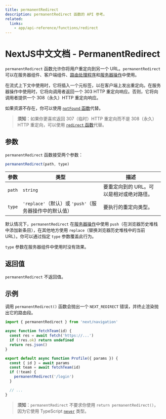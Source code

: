 ```yaml
---
title: permanentRedirect
description: permanentRedirect 函数的 API 参考。
related:
  links:
    - app/api-reference/functions/redirect
---
```


# NextJS中文文档 - PermanentRedirect

`permanentRedirect` 函数允许你将用户重定向到另一个 URL。`permanentRedirect` 可以在服务器组件、客户端组件、[路由处理程序](/nextjs-cn/app/building-your-application/routing/route-handlers)和[服务器操作](/nextjs-cn/app/building-your-application/data-fetching/server-actions-and-mutations)中使用。

在流式上下文中使用时，它将插入一个元标签，以在客户端上发出重定向。在服务器操作中使用时，它将向调用者返回一个 303 HTTP 重定向响应。否则，它将向调用者提供一个 308（永久）HTTP 重定向响应。

如果资源不存在，你可以使用 [`notFound` 函数](/nextjs-cn/app/api-reference/functions/not-found)代替。

> **须知**：如果你更喜欢返回 307（临时）HTTP 重定向而不是 308（永久）HTTP 重定向，可以使用 [`redirect` 函数](/nextjs-cn/app/api-reference/functions/redirect)代替。

## 参数

`permanentRedirect` 函数接受两个参数：

```js
permanentRedirect(path, type)
```

| 参数   | 类型                                                   | 描述                                     |
| ------ | ------------------------------------------------------ | ---------------------------------------- |
| `path` | `string`                                               | 要重定向到的 URL。可以是相对或绝对路径。 |
| `type` | `'replace'`（默认）或 `'push'`（服务器操作中的默认值） | 要执行的重定向类型。                     |

默认情况下，`permanentRedirect` 在[服务器操作](/nextjs-cn/app/building-your-application/data-fetching/server-actions-and-mutations)中使用 `push`（在浏览器历史堆栈中添加新条目），在其他地方使用 `replace`（替换浏览器历史堆栈中的当前 URL）。你可以通过指定 `type` 参数覆盖此行为。

`type` 参数在服务器组件中使用时没有效果。

## 返回值

`permanentRedirect` 不返回值。

## 示例

调用 `permanentRedirect()` 函数会抛出一个 `NEXT_REDIRECT` 错误，并终止渲染抛出它的路由段。

```jsx
import { permanentRedirect } from 'next/navigation'

async function fetchTeam(id) {
  const res = await fetch('https://...')
  if (!res.ok) return undefined
  return res.json()
}

export default async function Profile({ params }) {
  const { id } = await params
  const team = await fetchTeam(id)
  if (!team) {
    permanentRedirect('/login')
  }

  // ...
}
```

> **须知**：`permanentRedirect` 不要求你使用 `return permanentRedirect()`，因为它使用 TypeScript [`never`](https://www.typescriptlang.org/docs/handbook/2/functions.html#never) 类型。

